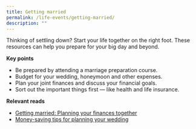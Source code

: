 ```yaml
---
title: Getting married
permalink: /life-events/getting-married/
description: ""
---
```

Thinking of settling down? Start your life together on the right foot. These resources can help you prepare for your big day and beyond.

**Key points**

*   Be prepared by attending a marriage preparation course.
*   Budget for your wedding, honeymoon and other expenses.
*   Plan your joint finances and discuss your financial goals.
*   Sort out the important things first — like health and life insurance.

**Relevant reads**

* [Getting married: Planning your finances together](https://www.moneysense.gov.sg/articles/2018/10/getting-married-planning-your-finances-together)
* [Money-saving tips for planning your wedding](https://www.moneysense.gov.sg/articles/2018/10/money-saving-tips-for-planning-your-wedding)